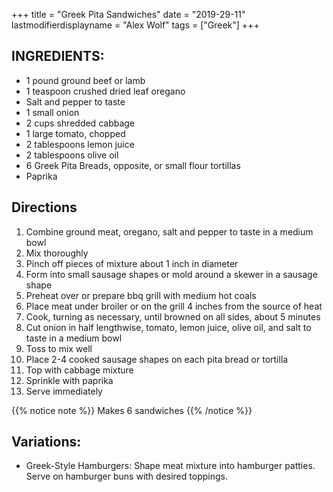 +++
title = "Greek Pita Sandwiches"
date = "2019-29-11"
lastmodifierdisplayname = "Alex Wolf"
tags = ["Greek"]
+++

## INGREDIENTS:

* 1 pound ground beef or lamb
* 1 teaspoon crushed dried leaf oregano
* Salt and pepper to taste
* 1 small  onion
* 2 cups shredded cabbage
* 1 large tomato, chopped 
* 2 tablespoons lemon juice
* 2 tablespoons olive oil
* 6 Greek Pita Breads, opposite, or small flour tortillas
* Paprika

## Directions

1. Combine ground meat, oregano, salt and pepper to taste in a medium bowl
2. Mix thoroughly
3. Pinch off pieces of mixture about 1 inch in diameter
4. Form into small sausage shapes or mold around a skewer in a sausage shape
5. Preheat over or prepare bbq grill with medium hot coals
6. Place meat under broiler or on the grill 4 inches from the source of heat
7. Cook, turning as necessary, until browned on all sides, about 5 minutes
8. Cut onion in half lengthwise, tomato, lemon juice, olive oil, and salt to taste in a medium bowl
9. Toss to mix well
10. Place 2-4 cooked sausage shapes on each pita bread or tortilla
11. Top with cabbage mixture
12. Sprinkle with paprika
13. Serve immediately

{{% notice note %}}
Makes 6 sandwiches
{{% /notice %}}

## Variations:

* Greek-Style Hamburgers: Shape meat mixture into hamburger patties. Serve on hamburger buns with desired toppings.
